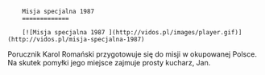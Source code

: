 
        Misja specjalna 1987 
        =============
        
        [![Misja specjalna 1987 ](http://vidos.pl/images/player.gif)](http://vidos.pl/misja-specjalna-1987)
        
        
 Porucznik Karol Romański przygotowuje się do misji w okupowanej Polsce. Na skutek pomyłki jego miejsce zajmuje prosty kucharz, Jan.
    